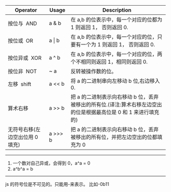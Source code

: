 <html>
<body>
<!--StartFragment-->

| Operator                        | Usage   | Description                                                                                                      |
| ------------------------------- | ------- | ---------------------------------------------------------------------------------------------------------------- |
| 按位与  AND                     | a & b   | 在 a,b 的位表示中，每一个对应的位都为 1 则返回 1， 否则返回 0.                                                   |
| 按位或  OR                      | a \| b  | 在 a,b 的位表示中，每一个对应的位，只要有一个为 1 则返回 1， 否则返回 0.                                         |
| 按位异或  XOR                   | a ^ b   | 在 a,b 的位表示中，每一个对应的位，两个不相同则返回 1，相同则返回 0.                                             |
| 按位非  NOT                     | ~ a     | 反转被操作数的位。                                                                                               |
| 左移  shift                     | a << b  | 将 a 的二进制串向左移动 b 位,右边移入 0.                                                                         |
| 算术右移                        | a >> b  | 把 a 的二进制表示向右移动 b 位，丢弃被移出的所有位.(译注:算术右移左边空出的位是根据最高位是 0 和 1 来进行填充的) |
| 无符号右移(左边空出位用 0 填充) | a >>> b | 把 a 的二进制表示向右移动 b 位，丢弃被移出的所有位，并把左边空出的位都填充为 0                                   |

<!--EndFragment-->
</body>
</html>

---

1. 一个数对自己异或，会得到 0，a^a = 0
2. a^b^a = b

---

js 的符号位是不可见的。只能用-来表示。
比如-0b11
